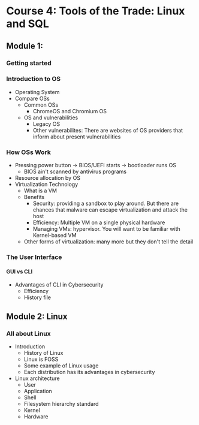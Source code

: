 # Course 4: Tools of the Trade: Linux and SQL

## Module 1:

### Getting started

### Introduction to OS

- Operating System
- Compare OSs
  - Common OSs
    - ChromeOS and Chromium OS
  - OS and vulnerabilities
    - Legacy OS
    - Other vulnerabilites: There are websites of OS providers that inform about present vulnerabilities

### How OSs Work

- Pressing power button -> BIOS/UEFI starts -> bootloader runs OS
  - BIOS ain't scanned by antivirus programs
- Resource allocation by OS
- Virtualization Technology
  - What is a VM
  - Benefits
    - Security: providing a sandbox to play around. But there are chances that malware can escape virtualization and attack the host
    - Efficiency: Multiple VM on a single physical hardware
    - Managing VMs: hypervisor. You will want to be familiar with Kernel-based VM
  - Other forms of virtualization: many more but they don't tell the detail

### The User Interface

#### GUI vs CLI

- Advantages of CLI in Cybersecurity
  - Efficiency
  - History file

## Module 2: Linux

### All about Linux

- Introduction
  - History of Linux
  - Linux is FOSS
  - Some example of Linux usage
  - Each distribution has its advantages in cybersecurity
- Linux architecture
  - User
  - Application
  - Shell
  - Filesystem hierarchy standard
  - Kernel
  - Hardware
